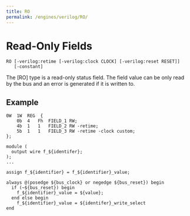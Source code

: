```yaml
---
title: RO
permalink: /engines/verilog/RO/
---
```

[{{page.title}}]: {{site.engine_baseurl}}/Verilog/Fields.pm


Read-Only Fields
================


```
RO [-verilog:retime [-verilog:clock CLOCK] [-verilog:reset RESET]]
   [-constant]

```

The [RO] type is a read-only status field.  The field value can be only
read by the bus and an error is generated if it is written to.


Example
-------


```
0W	1W	REG  {
	0b	4	Fh	FIELD_1	RW;
	4b	1	1	FIELD_2	RW -retime;
	5b	1	1	FIELD_3	RW -retime -clock custom;
};
```


```
module (
  output wire f_${identifer};
);
...

assign f_${identifier} = f_${identifier}_value;

always @(posedge ${bus_clock} or negedge ${bus_reset}) begin
  if (~${bus_reset}) begin
    f_${identifier}_value = ${value};
  end else begin
    f_${identifier}_value = ${identifer}_write_select 
end
```
